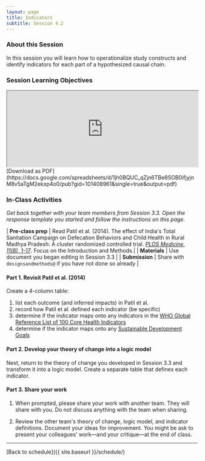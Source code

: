 ```yaml
---
layout: page
title: Indicators
subtitle: Session 4.2
---
```


### About this Session

In this session you will learn how to operationalize study constructs and identify indicators for each part of a hypothesized causal chain.

### Session Learning Objectives
<iframe width="100%" height="200" src="https://docs.google.com/spreadsheets/d/1jh0BQUC_qZjn6TBe8SOB0ifjyjnM8v5aTgM2ekxp4o0/pubhtml?gid=101408961&amp;single=true&amp;widget=true&amp;headers=false"></iframe>
[Download as PDF](https://docs.google.com/spreadsheets/d/1jh0BQUC_qZjn6TBe8SOB0ifjyjnM8v5aTgM2ekxp4o0/pub?gid=101408961&single=true&output=pdf)

### In-Class Activities

*Get back together with your team members from Session 3.3. Open the response template you started and follow the instructions on this page.*

| **Pre-class prep** | Read Patil et al. (2014). The effect of India's Total Sanitation Campaign on Defecation Behaviors and Child Health in Rural Madhya Pradesh: A cluster randomized controlled trial. [*PLOS Medicine, 11(8), 1-17*](https://drive.google.com/open?id=0Bxn_jkXZ1lxub0xMNGJaVXNxZk0). Focus on the Introduction and Methods.|
| **Materials**       | Use document you began editing in Session 3.3 |
| **Submission**     | Share with `designsandmethods@` if you have not done so already |

<p></p>

#### Part 1. Revisit Patil et al. (2014)

Create a 4-column table:

1. list each outcome (and inferred impacts) in Patil et al.
2. record how Patil et al. defined each indicator (be specific)
3. determine if the indicator maps onto any indicators in the [WHO Global Reference List of 100 Core Health Indicators](http://www.who.int/healthinfo/indicators/2015/en/)
4. determine if the indicator maps onto any [Sustainable Development Goals](http://unstats.un.org/sdgs/metadata/)

<p></p>

#### Part 2. Develop your theory of change into a logic model

Next, return to the theory of change you developed in Session 3.3 and transform it into a logic model. Create a separate table that defines each indicator.

#### Part 3. Share your work

1. When prompted, please share your work with another team. They will share with you. Do not discuss anything with the team when sharing.

2. Review the other team's theory of change, logic model, and indicator definitions. Document your ideas for improvement. You might be ask to present your colleagues' work—and your critique—at the end of class.

* * *

[Back to schedule]({{ site.baseurl }}/schedule/)